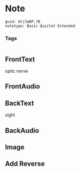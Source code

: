 # Note
```
guid: H(ilmBP,?B
notetype: Basic Quizlet Extended
```

### Tags
```
```

## FrontText
optic nerve

## FrontAudio


## BackText
sight

## BackAudio


## Image


## Add Reverse

